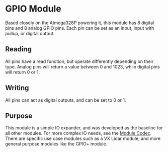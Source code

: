 # GPIO Module

Based closely on the Atmega328P powering it, this module has 8 digital pins and 8 analog GPIO pins. Each pin can be set as an input, input with pullup, or digital output.

## Reading

All pins have a read function, but operate differently depending on their type. Analog pins will return a value between 0 and 1023, while digital pins will return 0 or 1.

## Writing

All pins can act as digital outputs, and can be set to 0 or 1.

## Purpose

This module is a simple IO expander, and was developed as the baseline for all other modules. For more complex IO needs, see the [Module Codec](../../lib/ModuleCodec.h). There are specific use case modules such as a VX Lidar module, and more general purpose modules like the GPIO+ module.
